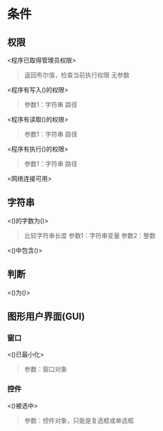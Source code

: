 # 条件

## 权限

<程序已取得管理员权限>
> 返回布尔值，检查当前执行权限
> 无参数

<程序有写入()的权限>
> 参数1：字符串 路径

<程序有读取()的权限>
> 参数1：字符串 路径

<程序有执行()的权限>
> 参数1：字符串 路径

<网络连接可用>

## 字符串

<()的字数为()>
> 比较字符串长度
> 参数1：字符串变量
> 参数2：整数

<()中包含()>

## 判断

<()为()>

## 图形用户界面(GUI)

### 窗口

<()已最小化>
> 参数：窗口对象

### 控件

<()被选中>
> 参数：控件对象，只能是复选框或单选框